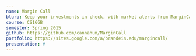 ```yaml
---
name: Margin Call
blurb: Keep your investments in check, with market alerts from MarginCall
course: CS166B
semester: Spring 2015
github: https://github.com/cannahum/MarginCall
portfolio: https://sites.google.com/a/brandeis.edu/margincall/
presentation: #
---
```

